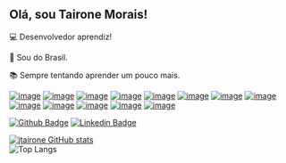 ## Olá, sou Tairone Morais! <!--[![GitHub stats](https://github-profile-trophy.vercel.app/?username={jtairone})] -->


:computer: Desenvolvedor aprendiz!

:house_with_garden: Sou do Brasil.

:books: Sempre tentando aprender um pouco mais.

<!-- :outbox_tray: 2021 Goals: create a new project and find a new job. -->

[![image](https://img.shields.io/badge/Visual_Studio_Code-0078D4?style=for-the-badge&logo=visual%20studio%20code&logoColor=white)](https://code.visualstudio.com/)
[![image](https://img.shields.io/badge/GIT-E44C30?style=for-the-badge&logo=git&logoColor=white)](https://git-scm.com/)
[![image](https://img.shields.io/badge/JavaScript-323330?style=for-the-badge&logo=javascript&logoColor=F7DF1E)](https://www.javascript.com)
[![image](https://img.shields.io/badge/Node.js-339933?style=for-the-badge&logo=nodedotjs&logoColor=white)](https://nodejs.org)
[![image](https://img.shields.io/badge/Ionic-3880FF?style=for-the-badge&logo=ionic&logoColor=white)](https://ionicframework.com/)
[![image](https://img.shields.io/badge/npm-CB3837?style=for-the-badge&logo=npm&logoColor=white)](https://www.npmjs.com/)
[![image](https://img.shields.io/badge/JWT-000000?style=for-the-badge&logo=JSON%20web%20tokens&logoColor=white)](https://jwt.io/)
[![image](https://img.shields.io/badge/HTML5-E34F26?style=for-the-badge&logo=html5&logoColor=white)](https://pt.wikipedia.org/wiki/HTML5)
[![image](https://img.shields.io/badge/CSS3-1572B6?style=for-the-badge&logo=css3&logoColor=white)](https://www.w3schools.com/css/)
[![image](https://img.shields.io/badge/Bootstrap-563D7C?style=for-the-badge&logo=bootstrap&logoColor=white)](https://getbootstrap.com.br/)
[![image](https://img.shields.io/badge/MySQL-005C84?style=for-the-badge&logo=mysql&logoColor=white)](https://www.mysql.com/)
[![image](https://img.shields.io/badge/Oracle-F80000?style=for-the-badge&logo=Oracle&logoColor=white)](https://www.oracle.com/br/database/technologies/)
[![image](https://img.shields.io/badge/Debian-A81D33?style=for-the-badge&logo=debian&logoColor=white)](https://www.debian.org/)


[![Github Badge](https://img.shields.io/badge/-Github-000?style=flat-square&logo=Github&logoColor=white&link=https://github.com/jtairone)](https://github.com/jtairone)
[![Linkedin Badge](https://img.shields.io/badge/-LinkedIn-blue?style=flat-square&logo=Linkedin&logoColor=white&link=https://www.linkedin.com/in/taironemorais/)](https://www.linkedin.com/in/taironemorais/)

[![jtairone GitHub stats](https://github-readme-stats.vercel.app/api?username=jtairone&show_icons=true&theme=dark)](https://github.com/jtairone/github-readme-stats)
<br/>
![Top Langs](https://github-readme-stats.vercel.app/api/top-langs/?username=jtairone&show_icons=true&theme=dark)



<!-- ### About me
I'm a {backend, frontend and mobile} developer and technical instructor at [@treinaweb](https://www.treinaweb.com.br/).

- [Courses](https://www.treinaweb.com.br/cursos-online?q=fagner+pinheiro) 👨🏼‍🏫 - It's are technical courses on many technologies, such as Django, Flask, Python, Kotlin, Flutter, Dart, Git and more
- [Blog](https://www.treinaweb.com.br/blog/author/fagner-pinheiro/) ✍🏼 - I'm write about many things.
- [Website](https://fagnerpsantos.dev/) 💻 - Working on it. -->
